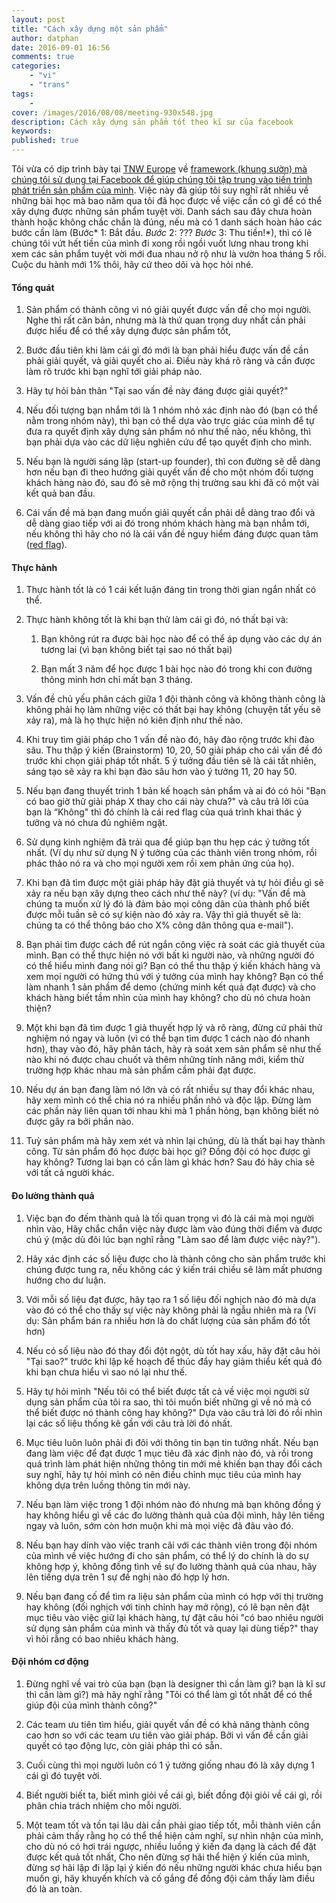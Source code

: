 ```yaml
---
layout: post
title: "Cách xây dựng một sản phẩm"
author: datphan
date: 2016-09-01 16:56
comments: true
categories:
    - "vi"
    - "trans"
tags:
    - 
cover: /images/2016/08/08/meeting-930x548.jpg
description: Cách xây dựng sản phẩm tốt theo kĩ sư của facebook
keywords: 
published: true
---
```


Tôi vừa có dịp trình bày tại [TNW Europe](http://thenextweb.com/conference/europe/#gref) về [framework (khung sườn) mà chúng tôi sử dụng tại Facebook để giúp chúng tôi tập trung vào tiến trình phát triển sản phẩm của mình](https://www.youtube.com/watch?v=IIm289_YMIE&index=9&list=PL3_sP0zWUT12Wi7nYBoejXjOA8srrTJgi). Việc này đã giúp tôi suy nghĩ rất nhiều về những bài học mà bao năm qua tôi đã học được về việc cần có gì để có thể xây dựng được những sản phẩm tuyệt vời.
Danh sách sau đây chưa hoàn thành hoặc không chắc chắn là đúng, nếu mà có 1 danh sách hoàn hảo các bước cần làm (Bước* 1: Bắt đầu. *Bước* 2: ??? *Bước* 3: Thu tiền!*), thì có lẽ chúng tôi vứt hết tiền của mình đi xong rồi ngồi vuốt lưng nhau trong khi xem các sản phẩm tuyệt vời mới đua nhau nở rộ như là vườn hoa tháng 5 rồi.
Cuộc du hành mới 1% thôi, hãy cứ theo dõi và học hỏi nhé.

<!-- more -->

#### **Tổng quát**

1. Sản phẩm có thành công vì nó giải quyết được vấn đề cho mọi người. Nghe thì rất căn bản, nhưng mà là thứ quan trọng duy nhất cần phải được hiểu để có thể xây dựng được sản phẩm tốt,

2. Bước đầu tiên khi làm cái gì đó mới là bạn phải hiểu được vấn đề cần phải giải quyết, và giải quyết cho ai. Điều này khá rõ ràng và cần được làm rõ trước khi bạn nghĩ tới giải pháp nào.

3. Hãy tự hỏi bản thân "Tại sao vấn đề này đáng được giải quyết?"

4. Nếu đối tượng bạn nhắm tới là 1 nhóm nhỏ xác định nào đó (bạn có thể nằm trong nhóm này), thì bạn có thể dựa vào trực giác của mình để tự đưa ra quyết định xây dựng sản phẩm nó như thế nào, nếu không, thì bạn phải dựa vào các dữ liệu nghiên cứu để tạo quyết định cho mình.

5. Nếu bạn là người sáng lập (start-up founder), thì con đường sẽ dễ dàng hơn nếu bạn đi theo hướng giải quyết vấn đề cho một nhóm đối tượng khách hàng nào đó, sau đó sẽ mở rộng thị trường sau khi đã có một vài kết quả ban đầu.

6. Cái vấn đề mà bạn đang muốn giải quyết cần phải dễ dàng trao đổi và dễ dàng giao tiếp với ai đó trong nhóm khách hàng mà bạn nhắm tới, nếu không thì hãy cho nó là cái vấn đề nguy hiểm đáng được quan tâm ([red flag](http://www.urbandictionary.com/define.php?term=red%20flag)).

#### **Thực hành**

1. Thực hành tốt là có 1 cái kết luận đáng tin trong thời gian ngắn nhất có thể.

2. Thực hành không tốt là khi bạn thử làm cái gì đó, nó thất bại và:

    1. Bạn không rút ra được bài học nào để có thể áp dụng vào các dự án tương lai (vì bạn không biết tại sao nó thất bại)

    2. Bạn mất 3 năm để học được 1 bài học nào đó trong khi con đường thông minh hơn chỉ mất bạn 3 tháng.

3. Vấn đề chủ yếu phân cách giữa 1 đội thành công và không thành công là không phải họ làm những việc có thất bại hay không (chuyện tất yếu sẽ xảy ra), mà là họ thực hiện nó kiên định như thế nào.

4. Khi truy tìm giải pháp cho 1 vấn đề nào đó, hãy đào rộng trước khi đào sâu. Thu thập ý kiến (Brainstorm) 10, 20, 50 giải pháp cho cái vấn đề đó trước khi chọn giải pháp tốt nhất. 5 ý tưởng đầu tiên sẽ là cái tất nhiên, sáng tạo sẽ xảy ra khi bạn đào sâu hơn vào ý tưởng 11, 20 hay 50.

5. Nếu bạn đang thuyết trình 1 bản kế hoạch sản phẩm và ai đó có hỏi "Bạn có bao giờ thử giải pháp X thay cho cái này chưa?" và câu trả lời của bạn là “Không" thì đó chính là cái red flag của quá trình khai thác ý tưởng và nó chưa đủ nghiêm ngặt.

6. Sử dụng kinh nghiệm đã trải qua để giúp bạn thu hẹp các ý tưởng tốt nhất. (Ví dụ như sử dụng N ý tưởng của các thành viên trong nhóm, rồi phác thảo nó ra và cho mọi người xem rồi xem phản ứng của họ).

7. Khi bạn đã tìm được một giải pháp hãy đặt giả thuyết và tự hỏi điều gì sẽ xảy ra nếu bạn xây dựng theo cách như thế này? (ví dụ: "Vấn đề mà chúng ta muốn xử lý đó là đảm bảo mọi công dân của thành phố biết được mỗi tuần sẽ có sự kiện nào đó xảy ra. Vậy thì giả thuyết sẽ là: chúng ta có thể thông báo cho X% công dân thông qua e-mail").

8. Bạn phải tìm được cách để rút ngắn công việc rà soát các giả thuyết của mình. Bạn có thể thực hiện nó với bất kì người nào, và những người đó có thể hiểu mình đang nói gì? Bạn có thể thu thập ý kiến khách hàng và xem mọi người có hứng thú với ý tưởng của mình hay không? Bạn có thể làm nhanh 1 sản phầm để demo (chứng minh kết quả đạt được) và cho khách hàng biết tầm nhìn của mình hay không? cho dù nó chưa hoàn thiện?

9. Một khi bạn đã tìm được 1 giả thuyết hợp lý và rõ ràng, đừng cứ phải thử nghiệm nó ngay và luôn (vì có thể bạn tìm được 1 cách nào đó nhanh hơn), thay vào đó, hãy phân tách, hãy rà soát xem sản phẩm sẽ như thế nào khi nó được chau chuốt và thêm những tính năng mới, kiểm thử trường hợp khác nhau mà sản phẩm cầm phải đạt được.

10. Nếu dự án bạn đang làm nó lớn và có rất nhiều sự thay đổi khác nhau, hãy xem mình có thể chia nó ra nhiều phần nhỏ và độc lập. Đừng làm các phần này liên quan tới nhau khi mà 1 phần hỏng, bạn không biết nó được gây ra bởi phần nào.

11. Tuỳ sản phẩm mà hãy xem xét  và nhìn lại chúng, dù là thất bại hay thành công. Từ sản phẩm đó học được bài học gì? Đồng đội có học được gì hay không? Tương lai bạn có cần làm gì khác hơn? Sau đó hãy chia sẻ với tất cả người khác.

#### **Đo lường thành quả**

1. Việc bạn đo đếm thành quả là tối quan trọng vì đó là cái mà mọi người nhìn vào, Hãy chắc chắn việc này được làm vào đúng thời điểm và được chú ý (mặc dù đôi lúc bạn nghĩ rằng "Làm sao để làm được việc này?").

2. Hãy xác định các số liệu được cho là thành công cho sản phẩm trước khi chúng được tung ra, nếu không các ý kiến trái chiều sẽ làm mất phương hướng cho dư luận.

3. Với mỗi số liệu đạt được, hãy tạo ra 1 số liệu đối nghịch nào đó mà dựa vào đó có thể cho thấy sự việc này không phải là ngẫu nhiên mà ra (Ví dụ: Sản phẩm bán ra nhiều hơn là do chất lượng của sản phẩm đó tốt hơn)

4. Nếu có số liệu nào đó thay đổi đột ngột, dù tốt hay xấu, hãy đặt câu hỏi "Tại sao?" trước khi lập kế hoạch để thúc đẩy hay giảm thiểu kết quả đó khi bạn chưa hiểu vì sao nó lại như thế.

5. Hãy tự hỏi mình "Nếu tôi có thể biết được tất cả về việc mọi người sử dụng sản phẩm của tôi ra sao, thì tôi muốn biết những gì về nó mà có thể biết được nó thành công hay không?" Dựa vào câu trả lời đó rồi nhìn lại các số liệu thống kê gần với câu trả lời đó nhất.

6. Mục tiêu luôn luôn phải đi đôi với thông tin bạn tin tưởng nhất. Nếu bạn đang làm việc để đạt được 1 mục tiêu đã xác định nào đó, và rồi trong quá trình làm phát hiện những thông tin mới mẻ khiến bạn thay đổi cách suy nghĩ, hãy tự hỏi mình có nên điều chỉnh mục tiêu của mình hay không dựa trên luồng thông tin mới này.

7. Nếu bạn làm việc trong 1 đội nhóm nào đó nhưng mà bạn không đồng ý hay không hiểu gì về các đo lường thành quả của đội mình, hãy lên tiếng ngay và luôn, sớm còn hơn muộn khi mà mọi việc đã đâu vào đó.

8. Nếu bạn hay dính vào việc tranh cãi với các thành viên trong đội nhóm của mình về việc hướng đi cho sản phẩm, có thể lý do chính là do sự không hợp ý, không đồng tình về sự đo lường thành quả của nhau, hãy lên tiếng dựa trên 1 sự đề nghị nào đó hợp lý hơn.

9. Nếu bạn đang cố để tìm ra liệu sản phẩm của mình có hợp với thị trường hay không (đối nghịch với tinh chỉnh hay mở rộng), có lẽ bạn nên đặt mục tiêu vào việc giữ lại khách hàng, tự đặt câu hỏi "có bao nhiêu người sử dụng sản phẩm của mình và thấy đủ tốt và quay lại dùng tiếp?" thay vì hỏi rằng có bao nhiêu khách hàng.

#### **Đội nhóm cơ động**

1. Đừng nghĩ về vai trò của bạn (bạn là designer thì cần làm gì? bạn là kĩ sư thì cần làm gì?) mà hãy nghĩ rằng "Tôi có thể làm gì tốt nhất để có thể giúp đội của mình thành công?"

2. Các team ưu tiên tìm hiểu, giải quyết vấn đề có khả năng thành công cao hơn so với các team ưu tiên vào giải pháp. Bởi vì vấn đề cần giải quyết có tạo động lực, còn giải pháp thì có sẵn.

3. Cuối cùng thì mọi người luôn có 1 ý tưởng giống nhau đó là xây dựng 1 cái gì đó tuyệt vời.

4. Biết người biết ta, biết mình giỏi về cái gì, biết đồng đội giỏi về cái gì, rồi phân chia trách nhiệm cho mỗi người.

5. Một team tốt và tồn tại lâu dài cần phải giao tiếp tốt, mỗi thành viên cần phải cảm thấy rằng họ có thể thể hiện cảm nghĩ, sự nhìn nhận của mình, cho dù nó có hơi trái ngược, nhiều luồng ý kiến đa dạng là cách để đặt được kết quả tốt nhất, Cho nên đừng sợ hãi thể hiện ý kiến của mình, đừng sợ hãi lặp đi lặp lại ý kiến đó nếu những người khác chưa hiểu bạn muốn gì, hãy khuyến khích và cố gắng để đồng đội cảm thấy làm điều đó là an toàn.


